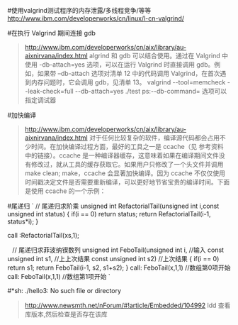 #使用valgrind测试程序的内存泄露/多线程竞争/等等
http://www.ibm.com/developerworks/cn/linux/l-cn-valgrind/


#在执行 Valgrind 期间连接 gdb
>http://www.ibm.com/developerworks/cn/aix/library/au-aixnirvana/index.html
algrind 和 gdb 可以结合使用。通过在 Valgrind 中使用 -db-attach=yes 选项，可以在运行 Valgrind 时直接调用 gdb。例如，如果带 –db-attach 选项对清单 12 中的代码调用 Valgrind，在首次遇到内存问题时，它会调用 gdb，见清单 13。
valgrind --tool=memcheck --leak-check=full  --db-attach=yes ./test
ps:--db-command=<command> 选项可以指定调试器


#加快编译 
>http://www.ibm.com/developerworks/cn/aix/library/au-aixnirvana/index.html
对于任何比较复杂的软件，编译源代码都会占用不少时间。在加快编译过程方面，最好的工具之一是 ccache（见 参考资料 中的链接）。ccache 是一种编译器缓存，这意味着如果在编译期间文件没有修改过，就从工具的缓存获取它。如果用户只修改了一个头文件并调用 make clean; make，ccache 会显著加快编译。因为 ccache 不仅仅使用时间戳决定文件是否需要重新编译，可以更好地节省宝贵的编译时间。下面是使用 ccache 的一个示例：

#尾递归
`
// 尾递归求阶乘
unsigned int RefactorialTail(unsigned int i,const unsigned int status)
{
    if(i == 0)
        return status;
    return RefactorialTail(i-1, status*i);
}

call :RefactorialTail(xs,1);

`
`
// 尾递归求菲波纳锲数列
unsigned int FeboTail(unsigned int i,  //输入
                      const unsigned int s1,     //上上次结果
                      const unsigned int s2)    //上次结果
{
    if(i == 0)
        return s1;
    return FeboTail(i-1, s2, s1+s2);
}
call: FeboTail(x,1,1) //数组第0项开始
call: FeboTail(x,1,1) //数组第1项开始
`

#*sh: ./hello3: No such file or directory 
>http://www.newsmth.net/nForum/#!article/Embedded/104992
ldd 查看库版本,然后检查是否存在该库
